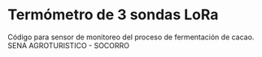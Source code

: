 # Termómetro de 3 sondas LoRa
Código para sensor de monitoreo del proceso de fermentación de cacao.
SENA AGROTURISTICO - SOCORRO
